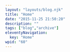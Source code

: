 ```yaml
---
layout: "layouts/blog.njk"
title: "Home"
date: "2015-11-25 21:50:20"
description: ""
tags: ["blog","archive"]
eleventyNavigation:
  key: "Home"
wpid: "60"
---
```

